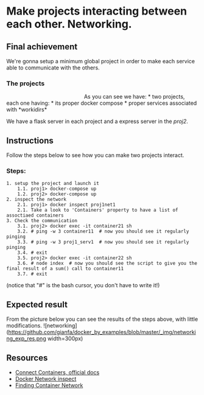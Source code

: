 # Make projects interacting between each other. Networking.

## Final achievement
We're gonna setup a minimum global project in order to make each service able to communicate with the others.


### The projects
<img href="https://github.com/gianfa/docker_by_examples/blob/master/_img/networking_tree.png" width="200">
As you can see we have:
* two projects, each one having:
    * its proper docker compose
    * proper services associated with *workidirs*

We have a flask server in each project and a express server in the *proj2*.

## Instructions
Follow the steps below to see how you can make two projects interact.
### Steps:
    1. setup the project and launch it
        1.1. proj1> docker-compose up
        1.2. proj2> docker-compose up
    2. inspect the network
        2.1. proj1> docker inspect proj1net1
        2.1. Take a look to 'Containers' property to have a list of assoctiaed containers
    3. Check the communication
        3.1. proj2> docker exec -it container21 sh
        3.2. # ping -w 3 container11  # now you should see it regularly pinging
        3.3. # ping -w 3 proj1_serv1  # now you should see it regularly pinging
        3.4. # exit
        3.5. proj2> docker exec -it container22 sh
        3.6. # node index  # now you should see the script to give you the final result of a sum() call to container11
        3.7. # exit
(notice that "#" is the bash cursor, you don't have to write it!)

        
## Expected result
From the picture below you can see the results of the steps above, with little modifications.
![networking](https://github.com/gianfa/docker_by_examples/blob/master/_img/networking_exp_res.png width=300px)


## Resources
* [Connect Containers, official docs](https://docs.docker.com/v17.09/engine/userguide/networking/work-with-networks/#create-networks)
* [Docker Network inspect](https://docs.docker.com/engine/reference/commandline/network_inspect/)
* [Finding Container Network](https://stackoverflow.com/questions/43904562/docker-how-to-find-the-network-my-container-is-in)
